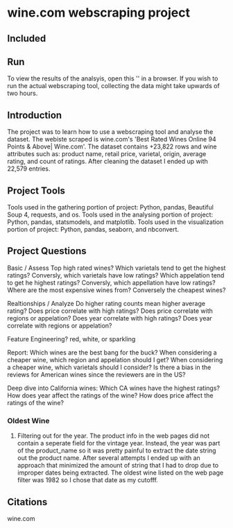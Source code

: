 # wine.com webscraping project 

## Included


## Run
To view the results of the analsyis, open this '' in a browser. 
If you wish to run the actual webscraping tool, collecting the data might take upwards of two hours. 


## Introduction
The project was to learn how to use a webscraping tool and analyse the dataset. The webiste scraped is wine.com's 'Best Rated Wines Online 94 Points &amp; Above| Wine.com'.
The dataset contains +23,822 rows and wine attributes such as: product name, retail price, varietal, origin, average rating, and count of ratings. 
After cleaning the dataset I ended up with 22,579 entries. 


## Project Tools
Tools used in the gathering portion of project: Python, pandas, Beautiful Soup 4, requests, and os. 
Tools used in the analysing portion of project: Python, pandas, statsmodels, and matplotlib. 
Tools used in the visualization portion of project: Python, pandas, seaborn, and nbconvert. 


## Project Questions

Basic / Assess
Top high rated wines?
Which varietals tend to get the highest ratings? Conversly, which varietals have low ratings?
Which appelation tend to get he highest ratings? Conversly, which appellation have low ratings?
Where are the most expensive wines from? Conversely the cheapest wines?

 
Realtionships / Analyze
Do higher rating counts mean higher average rating?
Does price correlate with high ratings?
Does price correlate with regions or appelation?
Does year correlate with high ratings?
Does year correlate with regions or appelation?

Feature Engineering?
red, white, or sparkling

Report:
Which wines are the best bang for the buck?
When considering a cheaper wine, which region and appelation should I get?
When considering a cheaper wine, which varietals should I consider?
Is there a bias in the reviews for American wines since the reviewers are in the US?

Deep dive into California wines:
Which CA wines have the highest ratings?
How does year affect the ratings of the wine?
How does price affect the ratings of the wine?



### Oldest Wine
1) Filtering out for the year. The product info in the web pages did not contain a seperate field for the vintage year. Instead, the year was part of the product_name so it was pretty painful to extract the date string out the product name. After several attempts I ended up with an approach that minimized the amount of string that I had to drop due to improper dates being extracted. The oldest wine listed on the web page filter was 1982 so I chose that date as my cutofff. 

## Citations
wine.com